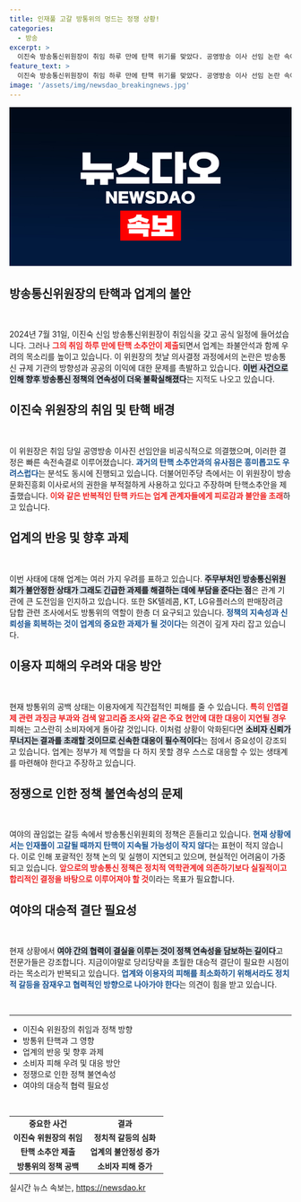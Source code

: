 ```yaml
---
title: 인재풀 고갈 방통위의 멍드는 정쟁 상황!
categories:
  - 방송
excerpt: >
  이진숙 방송통신위원장이 취임 하루 만에 탄핵 위기를 맞았다. 공영방송 이사 선임 논란 속에 업계는 불안하고, 이용자는 피해 우려에 직면했다. 정치 정쟁 속 임기 불확실성, 방통위의 대응 지연이 문제로 지적된다. 클릭하세요!
feature_text: >
  이진숙 방송통신위원장이 취임 하루 만에 탄핵 위기를 맞았다. 공영방송 이사 선임 논란 속에 업계는 불안하고, 이용자는 피해 우려에 직면했다. 정치 정쟁 속 임기 불확실성, 방통위의 대응 지연이 문제로 지적된다. 클릭하세요!
image: '/assets/img/newsdao_breakingnews.jpg'
---
```


<p><img src="/assets/img/newsdao_breakingnews.jpg" alt="ontimetimes 속보" /></p>

<h2 data-ke-size="size26">방송통신위원장의 탄핵과 업계의 불안</h2>

<p data-ke-size="size16">&nbsp;</p>

<p>2024년 7월 31일, 이진숙 신임 방송통신위원장이 취임식을 갖고 공식 일정에 들어섰습니다. 그러나 <b><span style="color: #ee2323;">그의 취임 하루 만에 탄핵 소추안이 제출</span></b>되면서 업계는 좌불안석과 함께 우려의 목소리를 높이고 있습니다. 이 위원장의 첫날 의사결정 과정에서의 논란은 방송통신 규제 기관의 방향성과 공공의 이익에 대한 문제를 촉발하고 있습니다. <b><span style="background-color: #21538527;">이번 사건으로 인해 향후 방송통신 정책의 연속성이 더욱 불확실해졌다</span></b>는 지적도 나오고 있습니다. </p>

<h2 data-ke-size="size26">이진숙 위원장의 취임 및 탄핵 배경</h2>

<p data-ke-size="size16">&nbsp;</p>

<p>이 위원장은 취임 당일 공영방송 이사진 선임안을 비공식적으로 의결했으며, 이러한 결정은 빠른 속전속결로 이루어졌습니다. <b><span style="color: #1a5490;">과거의 탄핵 소추안과의 유사점은 흥미롭고도 우려스럽다</span></b>는 분석도 동시에 진행되고 있습니다. 더불어민주당 측에서는 이 위원장이 방송문화진흥회 이사로서의 권한을 부적절하게 사용하고 있다고 주장하며 탄핵소추안을 제출했습니다. <b><span style="color: #ee2323;">이와 같은 반복적인 탄핵 카드는 업계 관계자들에게 피로감과 불안을 초래</span></b>하고 있습니다.</p>

<h2 data-ke-size="size26">업계의 반응 및 향후 과제</h2>

<p data-ke-size="size16">&nbsp;</p>

<p>이번 사태에 대해 업계는 여러 가지 우려를 표하고 있습니다. <b><span style="background-color: #21538527;">주무부처인 방송통신위원회가 불안정한 상태가 그래도 긴급한 과제를 해결하는 데에 부담을 준다는 점</span></b>은 관계 기관에 큰 도전임을 인지하고 있습니다. 또한 SK텔레콤, KT, LG유플러스의 판매장려금 담합 관련 조사에서도 방통위의 역할이 한층 더 요구되고 있습니다. <b><span style="color: #1a5490;">정책의 지속성과 신뢰성을 회복하는 것이 업계의 중요한 과제가 될 것이다</span></b>는 의견이 깊게 자리 잡고 있습니다.</p>

<h2 data-ke-size="size26">이용자 피해의 우려와 대응 방안</h2>

<p data-ke-size="size16">&nbsp;</p>

<p>현재 방통위의 공백 상태는 이용자에게 직간접적인 피해를 줄 수 있습니다. <b><span style="color: #ee2323;">특히 인앱결제 관련 과징금 부과와 검색 알고리즘 조사와 같은 주요 현안에 대한 대응이 지연될 경우</span></b> 피해는 고스란히 소비자에게 돌아갈 것입니다. 이처럼 상황이 악화된다면 <b><span style="background-color: #21538527;">소비자 신뢰가 무너지는 결과를 초래할 것이므로 신속한 대응이 필수적이다</span></b>는 점에서 중요성이 강조되고 있습니다. 업계는 정부가 제 역할을 다 하지 못할 경우 스스로 대응할 수 있는 생태계를 마련해야 한다고 주장하고 있습니다.</p>

<h2 data-ke-size="size26">정쟁으로 인한 정책 불연속성의 문제</h2>

<p data-ke-size="size16">&nbsp;</p>

<p>여야의 끊임없는 갈등 속에서 방송통신위원회의 정책은 흔들리고 있습니다. <b><span style="color: #1a5490;">현재 상황에서는 인재풀이 고갈될 때까지 탄핵이 지속될 가능성이 작지 않다</span></b>는 표현이 적지 않습니다. 이로 인해 포괄적인 정책 논의 및 실행이 지연되고 있으며, 현실적인 어려움이 가중되고 있습니다. <b><span style="color: #ee2323;">앞으로의 방송통신 정책은 정치적 역학관계에 의존하기보다 실질적이고 합리적인 결정을 바탕으로 이루어져야 할 것</span></b>이라는 목표가 필요합니다.</p>

<h2 data-ke-size="size26">여야의 대승적 결단 필요성</h2>

<p data-ke-size="size16">&nbsp;</p>

<p>현재 상황에서 <b><span style="background-color: #21538527;">여야 간의 협력이 결실을 이루는 것이 정책 연속성을 담보하는 길이다</span></b>고 전문가들은 강조합니다. 지금이야말로 당리당략을 초월한 대승적 결단이 필요한 시점이라는 목소리가 반복되고 있습니다. <b><span style="color: #1a5490;">업계와 이용자의 피해를 최소화하기 위해서라도 정치적 갈등을 잠재우고 협력적인 방향으로 나아가야 한다</span></b>는 의견이 힘을 받고 있습니다.</p>

<p data-ke-size="size16">&nbsp;</p>

<hr />

<ul>
  <li>이진숙 위원장의 취임과 정책 방향</li>
  <li>방통위 탄핵과 그 영향</li>
  <li>업계의 반응 및 향후 과제</li>
  <li>소비자 피해 우려 및 대응 방안</li>
  <li>정쟁으로 인한 정책 불연속성</li>
  <li>여야의 대승적 협력 필요성</li>
</ul>

<p data-ke-size="size16">&nbsp;</p> 

<table style="width: 100%;">
  <tr>
    <td style="text-align: center; height: 17px;"><b>중요한 사건</b></td>
    <td style="text-align: center; height: 17px;"><b>결과</b></td>
  </tr>
  <tr>
    <td style="text-align: center; height: 17px;"><b>이진숙 위원장의 취임</b></td>
    <td style="text-align: center; height: 17px;"><b>정치적 갈등의 심화</b></td>
  </tr>
  <tr>
    <td style="text-align: center; height: 17px;"><b>탄핵 소추안 제출</b></td>
    <td style="text-align: center; height: 17px;"><b>업계의 불안정성 증가</b></td>
  </tr>
  <tr>
    <td style="text-align: center; height: 17px;"><b>방통위의 정책 공백</b></td>
    <td style="text-align: center; height: 17px;"><b>소비자 피해 증가</b></td>
  </tr>
</table>
실시간 뉴스 속보는, <a href="https://newsdao.kr" rel="dofollow">https://newsdao.kr</a>


